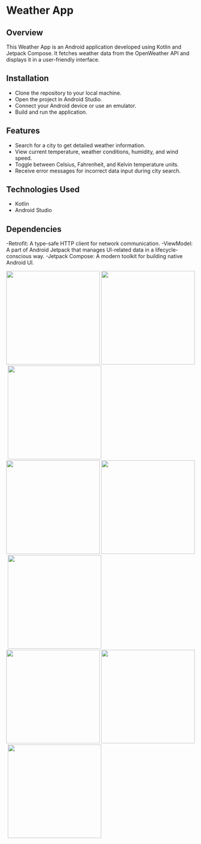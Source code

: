 # Weather App

## Overview
This Weather App is an Android application developed using Kotlin and Jetpack Compose. It fetches weather data from the OpenWeather API and displays it in a user-friendly interface.

## Installation
- Clone the repository to your local machine.
- Open the project in Android Studio.
- Connect your Android device or use an emulator.
- Build and run the application.

## Features
- Search for a city to get detailed weather information.
- View current temperature, weather conditions, humidity, and wind speed.
- Toggle between Celsius, Fahrenheit, and Kelvin temperature units.
- Receive error messages for incorrect data input during city search.

## Technologies Used
- Kotlin
- Android Studio
  
## Dependencies
-Retrofit: A type-safe HTTP client for network communication.
-ViewModel: A part of Android Jetpack that manages UI-related data in a lifecycle-conscious way.
-Jetpack Compose: A modern toolkit for building native Android UI.

<img src="https://github.com/preetham-1601/Atmosapp/blob/master/Screenshot_1.png" width="250px">&nbsp;<img src="https://github.com/preetham-1601/Atmosapp/blob/master/Screenshot_2.png" width="250px">&nbsp;<img src="https://github.com/preetham-1601/Atmosapp/blob/master/Screenshot_3.png" width="250px">&nbsp;<img src="https://github.com/preetham-1601/Atmosapp/blob/master/Screenshot_4loading.png" width="250px">&nbsp;<img src="https://github.com/preetham-1601/Atmosapp/blob/master/Screenshot_5main.png" width="250px">&nbsp;<img src="https://github.com/preetham-1601/Atmosapp/blob/master/Screenshot_6f.png" width="250px">&nbsp;<img src="https://github.com/preetham-1601/Atmosapp/blob/master/Screenshot_7k.png" width="250px">&nbsp;<img src="https://github.com/preetham-1601/Atmosapp/blob/master/Screenshot_8incorrect.png" width="250px">&nbsp;<img src="https://github.com/preetham-1601/Atmosapp/blob/master/Screenshot_9new.png" width="250px">
